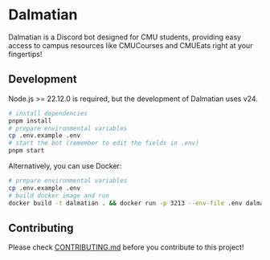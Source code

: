 # Dalmatian

Dalmatian is a Discord bot designed for CMU students, providing easy access to campus resources like CMUCourses and CMUEats right at your fingertips!

## Development

Node.js >= 22.12.0 is required, but the development of Dalmatian uses v24.

```bash
# install dependencies
pnpm install
# prepare environmental variables
cp .env.example .env
# start the bot (remember to edit the fields in .env)
pnpm start
```

Alternatively, you can use Docker:

```bash
# prepare environmental variables
cp .env.example .env
# build docker image and run
docker build -t dalmatian . && docker run -p 3213 --env-file .env dalmatian
```

## Contributing

Please check [CONTRIBUTING.md](CONTRIBUTING.md) before you contribute to this project!
